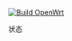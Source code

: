 [![Build OpenWrt](https://github.com/MXJNZ6/OpenWrt-CI/actions/workflows/OpenWrt.yml/badge.svg)](https://github.com/MXJNZ6/OpenWrt-CI/actions/workflows/OpenWrt.yml)

状态
